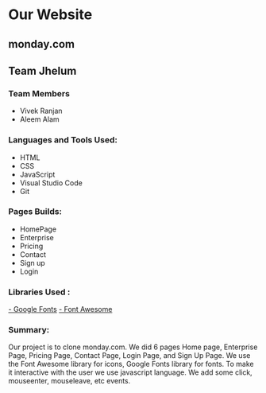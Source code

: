 # Our Website

## monday.com

## Team Jhelum

### Team Members

- Vivek Ranjan
- Aleem Alam

### Languages and Tools Used:

- HTML
- CSS
- JavaScript
- Visual Studio Code
- Git

### Pages Builds:

- HomePage
- Enterprise
- Pricing
- Contact
- Sign up
- Login

### Libraries Used :

<a href="https://fonts.google.com/">- Google Fonts</a>
<a href="https://fontawesome.com/">- Font Awesome</a>

### Summary:

Our project is to clone monday.com. We did 6 pages Home page, Enterprise Page, Pricing Page, Contact Page, Login Page, and Sign Up Page. We use the Font Awesome library for icons, Google Fonts library for fonts. To make it interactive with the user we use javascript language. We add some click, mouseenter, mouseleave, etc events.
